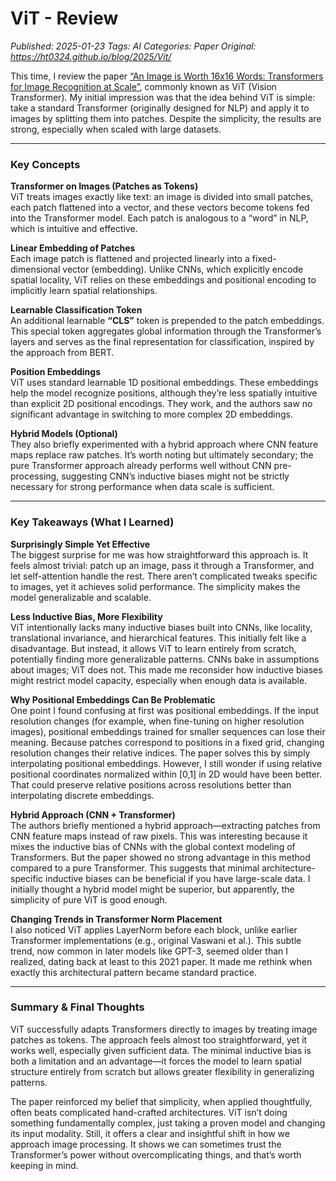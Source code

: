 # ViT - Review
_Published: 2025-01-23_
_Tags: AI_
_Categories: Paper_
_Original: https://ht0324.github.io/blog/2025/Vit/_

<p>This time, I review the paper <a href="https://arxiv.org/abs/2010.11929">“An Image is Worth 16x16 Words: Transformers for Image Recognition at Scale”</a>, commonly known as ViT (Vision Transformer). My initial impression was that the idea behind ViT is simple: take a standard Transformer (originally designed for NLP) and apply it to images by splitting them into patches. Despite the simplicity, the results are strong, especially when scaled with large datasets.</p>

<hr />

<h3 id="key-concepts">Key Concepts</h3>

<p><strong>Transformer on Images (Patches as Tokens)</strong><br />
ViT treats images exactly like text: an image is divided into small patches, each patch flattened into a vector, and these vectors become tokens fed into the Transformer model. Each patch is analogous to a “word” in NLP, which is intuitive and effective.</p>

<p><strong>Linear Embedding of Patches</strong><br />
Each image patch is flattened and projected linearly into a fixed-dimensional vector (embedding). Unlike CNNs, which explicitly encode spatial locality, ViT relies on these embeddings and positional encoding to implicitly learn spatial relationships.</p>

<p><strong>Learnable Classification Token</strong><br />
An additional learnable <strong>“CLS”</strong> token is prepended to the patch embeddings. This special token aggregates global information through the Transformer’s layers and serves as the final representation for classification, inspired by the approach from BERT.</p>

<p><strong>Position Embeddings</strong><br />
ViT uses standard learnable 1D positional embeddings. These embeddings help the model recognize positions, although they’re less spatially intuitive than explicit 2D positional encodings. They work, and the authors saw no significant advantage in switching to more complex 2D embeddings.</p>

<p><strong>Hybrid Models (Optional)</strong><br />
They also briefly experimented with a hybrid approach where CNN feature maps replace raw patches. It’s worth noting but ultimately secondary; the pure Transformer approach already performs well without CNN pre-processing, suggesting CNN’s inductive biases might not be strictly necessary for strong performance when data scale is sufficient.</p>

<hr />

<h3 id="key-takeaways-what-i-learned">Key Takeaways (What I Learned)</h3>

<p><strong>Surprisingly Simple Yet Effective</strong><br />
The biggest surprise for me was how straightforward this approach is. It feels almost trivial: patch up an image, pass it through a Transformer, and let self-attention handle the rest. There aren’t complicated tweaks specific to images, yet it achieves solid performance. The simplicity makes the model generalizable and scalable.</p>

<p><strong>Less Inductive Bias, More Flexibility</strong><br />
ViT intentionally lacks many inductive biases built into CNNs, like locality, translational invariance, and hierarchical features. This initially felt like a disadvantage. But instead, it allows ViT to learn entirely from scratch, potentially finding more generalizable patterns. CNNs bake in assumptions about images; ViT does not. This made me reconsider how inductive biases might restrict model capacity, especially when enough data is available.</p>

<p><strong>Why Positional Embeddings Can Be Problematic</strong><br />
One point I found confusing at first was positional embeddings. If the input resolution changes (for example, when fine-tuning on higher resolution images), positional embeddings trained for smaller sequences can lose their meaning. Because patches correspond to positions in a fixed grid, changing resolution changes their relative indices. The paper solves this by simply interpolating positional embeddings. However, I still wonder if using relative positional coordinates normalized within [0,1] in 2D would have been better. That could preserve relative positions across resolutions better than interpolating discrete embeddings.</p>

<p><strong>Hybrid Approach (CNN + Transformer)</strong><br />
The authors briefly mentioned a hybrid approach—extracting patches from CNN feature maps instead of raw pixels. This was interesting because it mixes the inductive bias of CNNs with the global context modeling of Transformers. But the paper showed no strong advantage in this method compared to a pure Transformer. This suggests that minimal architecture-specific inductive biases can be beneficial if you have large-scale data. I initially thought a hybrid model might be superior, but apparently, the simplicity of pure ViT is good enough.</p>

<p><strong>Changing Trends in Transformer Norm Placement</strong><br />
I also noticed ViT applies LayerNorm before each block, unlike earlier Transformer implementations (e.g., original Vaswani et al.). This subtle trend, now common in later models like GPT-3, seemed older than I realized, dating back at least to this 2021 paper. It made me rethink when exactly this architectural pattern became standard practice.</p>

<hr />

<h3 id="summary--final-thoughts">Summary &amp; Final Thoughts</h3>
<p>ViT successfully adapts Transformers directly to images by treating image patches as tokens. The approach feels almost too straightforward, yet it works well, especially given sufficient data. The minimal inductive bias is both a limitation and an advantage—it forces the model to learn spatial structure entirely from scratch but allows greater flexibility in generalizing patterns.</p>

<p>The paper reinforced my belief that simplicity, when applied thoughtfully, often beats complicated hand-crafted architectures. ViT isn’t doing something fundamentally complex, just taking a proven model and changing its input modality. Still, it offers a clear and insightful shift in how we approach image processing. It shows we can sometimes trust the Transformer’s power without overcomplicating things, and that’s worth keeping in mind.</p>
